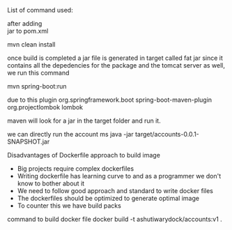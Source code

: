 List of command used:

after adding 	
<packaging>jar</packaging> to pom.xml

mvn clean install

once build is completed a jar file is generated in target called fat jar
since it contains all the depedencies for the package and the tomcat server 
as well, we run this command

mvn spring-boot:run

due to this plugin
<plugin>
	<groupId>org.springframework.boot</groupId>
	<artifactId>spring-boot-maven-plugin</artifactId>
	<configuration>
		<excludes>
			<exclude>
				<groupId>org.projectlombok</groupId>
				<artifactId>lombok</artifactId>
			</exclude>
		</excludes>
	</configuration>
</plugin>

maven will look for a jar in the target folder and run it.

we can directly run the account ms
java -jar target/accounts-0.0.1-SNAPSHOT.jar

Disadvantages of Dockerfile approach to build image
- Big projects require complex dockerfiles 
- Writing dockerfile has learning curve to and
	as a programmer we don't know to bother about it
- We need to follow good approach and standard to write docker files
- The dockerfiles should be optimized to generate optimal image
- To counter this we have build packs

command to build docker file
docker build -t ashutiwarydock/accounts:v1 .
